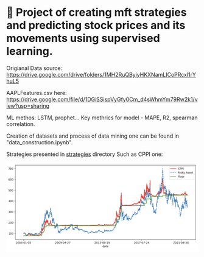 # :bow_and_arrow: Project of creating mft strategies and predicting stock prices and its movements using supervised learning. 


Origianal Data source:
https://drive.google.com/drive/folders/1MH2RuQByiyHKXNamLICoPRcxl1rYhuL5

AAPLFeatures.csv here:
https://drive.google.com/file/d/1DGiSSispVyGfy0Cm_d4sWhmYm79Rw2k1/view?usp=sharing

ML methos: LSTM, prophet...
Key methrics for model - MAPE, R2, spearman correlation.

Creation of datasets and process of data mining one can be found in "data_construction.ipynb".

Strategies presented in [strategies](https://github.com/ArtemIlinn/algotrading/tree/main/strategies) directory
Such as CPPI one:

![alt text](https://github.com/ArtemIlinn/algotrading/blob/main/strategies/bt_results/cppt_backrestsresults.png)
